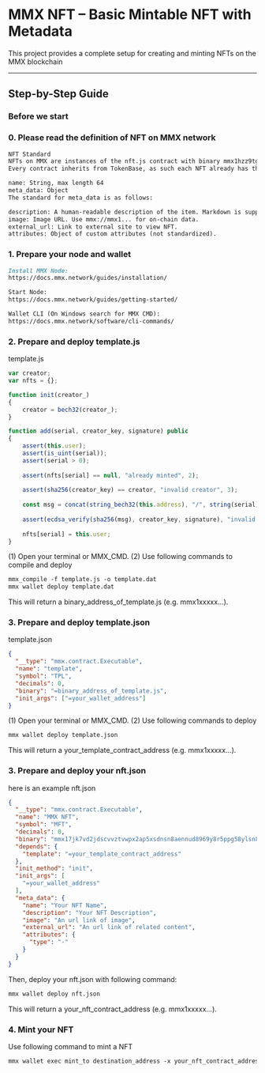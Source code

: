 # MMX NFT – Basic Mintable NFT with Metadata

This project provides a complete setup for creating and minting NFTs on the MMX blockchain

---

## Step-by-Step Guide

### Before we start

### 0. Please read the definition of NFT on MMX network
```md
NFT Standard
NFTs on MMX are instances of the nft.js contract with binary mmx1hzz9tgs2dz9366t3p4ep8trmaejx7tk9al9ah3md2u37pkesa3qqfyepyw.
Every contract inherits from TokenBase, as such each NFT already has the following (read-only) fields:

name: String, max length 64
meta_data: Object
The standard for meta_data is as follows:

description: A human-readable description of the item. Markdown is supported.
image: Image URL. Use mmx://mmx1... for on-chain data.
external_url: Link to external site to view NFT.
attributes: Object of custom attributes (not standardized).
```

### 1. Prepare your node and wallet
```md
Install MMX Node:
https://docs.mmx.network/guides/installation/

Start Node:
https://docs.mmx.network/guides/getting-started/

Wallet CLI (On Windows search for MMX CMD):
https://docs.mmx.network/software/cli-commands/
```

### 2. Prepare and deploy template.js
template.js
```javascript
var creator;
var nfts = {};

function init(creator_)
{
	creator = bech32(creator_);
}

function add(serial, creator_key, signature) public 
{
	assert(this.user);
	assert(is_uint(serial));
	assert(serial > 0);
	
	assert(nfts[serial] == null, "already minted", 2);
	
	assert(sha256(creator_key) == creator, "invalid creator", 3);
	
	const msg = concat(string_bech32(this.address), "/", string(serial));
	
	assert(ecdsa_verify(sha256(msg), creator_key, signature), "invalid signature", 4);
	
	nfts[serial] = this.user;
}
```

(1) Open your terminal or MMX_CMD.
(2) Use following commands to compile and deploy

```md
mmx_compile -f template.js -o template.dat
mmx wallet deploy template.dat
```

This will return a binary_address_of_template.js (e.g. mmx1xxxxx...).

### 3. Prepare and deploy template.json
template.json
```json
{
  "__type": "mmx.contract.Executable",
  "name": "template",
  "symbol": "TPL",
  "decimals": 0,
  "binary": "=binary_address_of_template.js",
  "init_args": ["=your_wallet_address"]
}
```

(1) Open your terminal or MMX_CMD.
(2) Use following commands to deploy

```md
mmx wallet deploy template.json
```

This will return a your_template_contract_address (e.g. mmx1xxxxx...).

### 3. Prepare and deploy your nft.json
here is an example nft.json
```json
{
  "__type": "mmx.contract.Executable",
  "name": "MMX NFT",
  "symbol": "MFT",
  "decimals": 0,
  "binary": "mmx17jk7vd2jdscvvztvwpx2ap5xsdnsn8aennud8969y8r5ppg58ylsn8x9yw",
  "depends": {
    "template": "=your_template_contract_address"
  },
  "init_method": "init",
  "init_args": [
    "=your_wallet_address"
  ],
  "meta_data": {
    "name": "Your NFT Name",
    "description": "Your NFT Description",
    "image": "An url link of image",
    "external_url": "An url link of related content",
    "attributes": {
      "type": "-"
    }
  }
}
```

Then, deploy your nft.json with following command:

```md
mmx wallet deploy nft.json
```

This will return a your_nft_contract_address (e.g. mmx1xxxxx...).

### 4. Mint your NFT
Use following command to mint a NFT
```md
mmx wallet exec mint_to destination_address -x your_nft_contract_address
```

